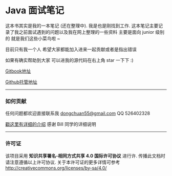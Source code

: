 # Java 面试笔记

这本书其实是我的一本笔记 (还在整理中). 我是也是刚找到工作. 这本笔记主要记录了我之前面试遇到的问题以及我在网上整理的一些资料 主要是面向 junior 级别的 就是我们这些小菜鸟啦 ~

目前只有我一个人 希望大家都能加入进来一起贡献或者是指出错误

如果有确实帮助到大家 可以进我的源代码在右上角 star 一下下 :)

[Gitbook地址](https://dongchuan.gitbooks.io/java-interview-question/content/)

[Github托管地址](https://github.com/DONGChuan/Java_Interview_question)

----
### 如何贡献

任何问题都欢迎直接联系我 dongchuan55@gmail.com QQ 526402328

[戳这里有详细的介绍](https://github.com/billryan/algorithm-exercise/blob/master/contributing_zh-cn.md) 感谢 Bill 同学的详细说明

----
### 许可证

该项目采用 **知识共享署名-相同方式共享 4.0 国际许可协议** 进行许. 传播此文档时请注意遵循以上许可协议. 关于本许可证的更多详情可参考 http://creativecommons.org/licenses/by-sa/4.0/

